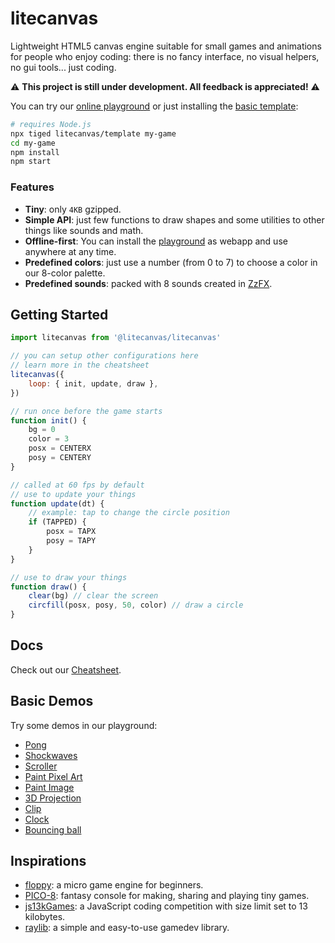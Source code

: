 # litecanvas

Lightweight HTML5 canvas engine suitable for small games and animations for people who enjoy coding: there is no fancy interface, no visual helpers, no gui tools... just coding.

:warning: **This project is still under development. All feedback is appreciated!** :warning:

You can try our [online playground](https://litecanvas.github.io) or just installing the [basic template](https://github.com/litecanvas/template):

```sh
# requires Node.js
npx tiged litecanvas/template my-game
cd my-game
npm install
npm start
```

### Features

-   **Tiny**: only `4KB` gzipped.
-   **Simple API**: just few functions to draw shapes and some utilities to other things like sounds and math.
-   **Offline-first**: You can install the [playground](https://litecanvas.js.org/) as webapp and use anywhere at any time.
-   **Predefined colors**: just use a number (from 0 to 7) to choose a color in our 8-color palette.
-   **Predefined sounds**: packed with 8 sounds created in [ZzFX](https://killedbyapixel.github.io/ZzFX/).

## Getting Started

```js
import litecanvas from '@litecanvas/litecanvas'

// you can setup other configurations here
// learn more in the cheatsheet
litecanvas({
    loop: { init, update, draw },
})

// run once before the game starts
function init() {
    bg = 0
    color = 3
    posx = CENTERX
    posy = CENTERY
}

// called at 60 fps by default
// use to update your things
function update(dt) {
    // example: tap to change the circle position
    if (TAPPED) {
        posx = TAPX
        posy = TAPY
    }
}

// use to draw your things
function draw() {
    clear(bg) // clear the screen
    circfill(posx, posy, 50, color) // draw a circle
}
```

## Docs

Check out our [Cheatsheet](https://litecanvas.js.org/about.html).

## Basic Demos

Try some demos in our playground:

-   [Pong](https://litecanvas.js.org?c=eJylVUtS20AQ3fsUzUpSLFvCNp84GMoVDCZFMIVdYC%2BFNLInyJJLGmMqAa6QE2SXQ%2BQ8uUCukO6ZkSxTsEhlgeme6X79mdetiAvme%2FG9l5nfKgArHohZG5oN10Ztxvh0JtrQ2ncrT1alEi5jX%2FAkBh5zYVpAHgsvuIEObDdcpfRJ2VHymGRXX0xQaTVJCVgm6IosUL31oojUj72LUe8qP5kUJxOoQb93dtofgQMtfT3kX1keifRuPI3oQOLzVEZW4kSL2YKxAOWGTCjzkzS3j3jIMpSbKAv2IDS2rCgTXiqkX%2BhFGauQeeIFJ0ksTGPIo7vMTxmLDRuMmRCLrO04Id5l9Sl6Cu7X%2FWTuZE5WWDr3LWe%2B%2F2n8Jby%2BDHcbY36ydzeo8feT84vIW9VXSRg2EM1MWWZB51D2GICH%2BoTyC18Gt9AG3%2Bep9ELLReAJZgZCvRL5nw%2B6x2cXpxakTCzT%2BIM%2B3tIlWjrUuuJR9%2FKydywPlQuF0V66Zx3sYA4IjgNTb84guWfpEXUKD2ZeHODD8HixFJn2JVyZiAqY0%2BH5mW7G%2BNqSUw40ZF0aaI6oIGaMLhFRQ0mSbWEWEiRH1NSLWLqQFra6tsGtuztl0CCJDYF2ooSMqqdDqfaWQx1QuRqe6MGQE%2Bvbqsr8EG7Ojkf9wlBquqyKRlMUr665fKg5nteQT8X2rlvoROU9peacVf9rkuH4duFD%2BWXgCJrQ3uyjIoaEg0WScWJLMYTVjhqed3pa3kEginlUl5PNSwV6myDvNCiSb6NvGrlcqWrI46OOelDcFZSQSXSgti5Lv1u5e6%2F65eO%2B4aWy9GfMv1NJ%2BkkU8YwGZcXFbJNTeJcyX6jEbVW8XYQqS4pbtNvk74387VsvssmLkBunShuxSM9V6ZUHN0i9lV6tPjIxVTb%2FML%2B0IbyIT2PT8FksWEq7ac6pQLkolIWpt62dL1k0wumD0QCGo%2B7VCJ2aNjRU%2F9Y0V%2BQ6pCl4Gc3Si8IXIY8i8%2FXeIKqy83nqS7u3urxbyhW%2FRkB%2Fxu8fP%2F%2F8%2Bg4G0klmYkPLLlZ2yUFKUAwefoNsfdQoJNMgGPkqVh1zG1IbzV1cElZu0syFPIRUS3HyADuYnP5E1VSmJ5fDNuGbKBDTERR2bPxMlhr6X%2B9FgRDQOO1%2B7sHgundVfrG3fKrKRxbdhqJ%2B5VmQ8S%2B%2Fqjqk)
-   [Shockwaves](https://litecanvas.js.org?c=eJyNU01r3DAQvftXTG9y67jeNIWwxIFClm6g0EICOZQeHEnuqjWSkeTsmuD%2F3tGXbbqXHIw8M2%2FmvRmNOmE5beRLY0ieZR23oJ7%2FcGoN1PDzl3dQNUjLNTqqLGsHSa1QEoaeNZYTZnN4zQBEC2T37cuPh90dXMwpt1CVl58DAoBqjikPB0X%2FHpsXjoTeO5eP%2Beid8GuVBkKVNF4SqDYpS%2BXQLBcVPmtaCWS6OZKApR1vNNlssMM31O0Hc4jaHEWoEyKqJ%2BdEZ20Fzpmhhu%2BeoGyMEb8leZ0KMAntyjmWXhmiG8kEqQp4ur973OcFzI797v7r%2FjFPYNNzzrBuiF9XiLisqiqGXS%2BlbwKN3EkNWmZOzHQKT1uoCjzHeOqGicFE41lpxvWTYPawhU%2FeRVWn9Bau3L9XsIUNsjrTqT8VMKYR2oMw5Ql5Tos5ojm64bmE%2F7Yn7I%2BHrYjhBlcuAVAft4OWoRjjxmo1xnuZFpbQBHyogxkm9R6YXSBrhos60gbgR7jOE9rrXC0RQCckP7q0M6Vxk4WmIYSzCD0Xa1XR8HPMZ4bUybLV8fmlq2xFh%2B%2BDEJVDfQsK3tWhuVhiyv4BBm8dRw%3D%3D)
-   [Scroller](https://litecanvas.js.org/?c=eJxVkEFLAzEQhe%2F7K8aDNJvENW0pFNSD0IKCB0Gh57ibdgNpIptZXZT%2Bdye73dYeQpJ5732TibNoSu2%2FdGR5lm1bX6INHqy3CCyH3wxgb2LUOwMPMNkYV4a9AQzgTsGrCZk6kjfPq%2Fen7PAP035WGg2wCgcUkmv98vj6tl7RLdofM8Zuj10KZ%2FwOa1JrkhaqR9%2BkE3Co8IJeNfp7fGTpjG6YohkAtqEB5gyCJYS6o%2B0eLvFUE2IIAiQnppehYKqYcpufyrTQNCSN8dh%2BRGyYlTA9u8rgQm%2FSHZtLYvHF9XKQ0XTIUr2TMFO5sDwNzVWxlFCLmRLRekaBec5reWwnB6Ds%2FydhDjT1H73WemM%3D)
-   [Paint Pixel Art](https://litecanvas.js.org?c=eJx1UMFOwzAMvfcr3gXRSpWWgRBVJb4EcTCpt0a0SZS4bNO0f8drB5QDjg9%2Bfu85sgcnbMl%2FUi7PBXBwnfQtHh9qBT27fS%2FfKLojD5QUS5r42tlsQJOEbGngFjsasrYvVVEoMdIHg9Acm8UIdRY2%2BCwYT1rjBZGcl7Kpofm6jGOyPWxPCS6re3auGD%2BN73zjbBhCwi6FEQYS8LzoxMUWU2bwGOU0zyIraipzJMvVVbo15k6XIK%2BtxF7UeQ8YDS3qGZknDXNDCsz1%2FaCZ%2FOXMP9zfKasf3vRGu8lbccFjih0JlxXOywZdgA%2FSO78vLitZl%2BhwE9mBKZXbSks30p5LU0Nzvmulpi8dfX6%2B)
-   [Paint Image](https://litecanvas.js.org?c=eJxVUMFOwzAMvecrfExFYWWDgSZtl2lXDogDHK00bS3SpEpcJoT679TZQNvBkV%2Fe83tOHLE16L8w6R8FcKSauw2sllU5o85S2%2FE%2FxJFDMujsBhp0yaqpUGqxgB4%2FLSBQj61VJvjE0H9nBFsYkDzr9UMJUrqA7Q4kyVA0DTmnV8sS%2FuqpuGQe16fbee65yGHN6A1T8ECeePYSI%2FStk6BKTReCcaiR7ZXkZtbcVfdXsjri8SwyzmLUlWwwjKnT0nBEn5wY7Q8vb4fX9xJOzYewMbBQ2V1wfrK%2BlZXzcf6E7BiG2XBSv8BcaDI%3D)
-   [3D Projection](https://litecanvas.js.org?c=eJyNVU2P2jAQvfMrpodqnWI%2By6kt7WW3hVulrtTuRjk4JCyG4CDHFJYV%2F73jj5CYDUslROx579njGc844yqdMfGXFSRoteZbMVM8F8AFVySAlxZAxkW644lakGGA04IfUhjD7%2Bnt%2FQS%2BwuRu%2BmNyD9%2FKQQ9G8MmhOEbBRubL1K46hhANAOGAQh9%2FEbVTHA%2F8qbaYaaRXyLlQRaXuaB8o1D8RhV4Pwj2FZwqHyPKaaHWkAehcQ2oEf7GLwGt7pxGIqliliT6sNjDxlOlw91vHWna2m4SplCTKZsiS2sjq9gctNMxzCSRLFXAt%2FYyfLy6I3SwVT2qBpnbbigFmuSgU4jrChjVcMyX5nnS7XasKeRQYql5T5opZD5G23mbEGNCtP8Q4ElC9luVf5D6cuI5yhf%2FYzHeul1Eb3lbK6tqdaU5sPJU%2BcSVG%2BOjFOZFs56pglhWkH5gUYUSIvaLff%2F6iMAp0yDfbYkE0riQTRabTUxbBkFbFYUqoKT2j85QIdIpwCoRDGwYBvIcRrZwNfBpSECU1bmBNlwQUeAPhaIptg%2BeoR6EUMQoxdfeoag3EXREWhX39KxnaMPAM8TkjPjE%2B%2Bju6FOoNXfRNntksz%2FQlZahxF7nCZL4z2DkQO1HcIIqdKC4BRPgciN3o3XhsGQGoBX4B%2ByDcSZlLcjPFjpnxBGylpMWNuQR2VZkWZfk2Zdp46mUbBfYuhrZxnVRLq1qiyhwDh5XKVmOxXZv2YC0n5coqV3o%2Fq1zVlWB0bR1KHoWrCD5gfFZRuIwc4ei%2B1jW043ooaZXYUR9XpmorheZ42av6gWQJx2qw%2Bzr2xRdglhcngWmnojatE33El%2FVdK23y5%2BEtf86W8Xe58E6d%2B%2Bg784Ynj%2F%2FvyaU4XA%2FCq4e07onX592r6TsT7rEuw2f9d4i0%2BB%2FEGGLo)
-   [Clip](https://litecanvas.js.org?c=eJyNUMFKw0AQvecr5rhrF9nUlh7UQ6GxKYgEWlAJOaTJxg6ETchuNVX67042MdSDIOyy7z123sy8Eq3KUv2eGsY9rzjqzGKlATVaxuHLA2jhHnwpCZ0ILeYeoX3VKkMsTogUVQOsVBaQFHlLzx3MZQcmk95iKLiuj%2BbA4ibVOTIp4Hmz2oVcwCiEwWYd7kZlJmDBE04GZ%2B98MdyxzlOrWG57dyyA7ZZRtHla%2F7TrZibpxZFTT16dD4DBT0VKujfMoGbB4zLaBivO4Yqmhonb9bJb3qQfQxRZaZjs5nGLcKdgnWGTsVbASThvPny84X9k02dRKv1mD79CalRmCyxL5n7EmMQyETASn8h03t9RnLp8%2Btp%2F1Pl8SKGuareAVa3toqfzEG0FzDgt%2Fw2DoJGU)
-   [Clock](https://litecanvas.js.org?c=eJx9VF1v2jAUfc%2BvuI8OZCQE1k1jfdgKG0j7qDqkbk%2BTlRgSNTgoNi3t1P%2B%2Be20HHFrxEMW%2B99zj4%2FvhuNcLoAdXVZ3dDYCW9H3mSuRQSyi03qoPcbxt6kwoVcr1oG7WsdjzzbYSKs5MXKE3FYbFQVVqkXF5zxULg6ASGrJ9BNljhKygRFbLXN3wvNypCA2bUu608AxFvWu8rSGflnwjtGjIsLz9%2Bfd6AZeQosbrBZnmn759sbbrRZwGwWonM12i8kao8knkLIR%2FCGsMKaLwTHa7mC7nEcxni6%2FzZQgxpJNTeYh0IT1IBu8MoCO3C7hIJl35Xfdb4%2B5cxwcMB%2B%2BNf4%2FGq9mP5ezmt9k%2FHvZ%2FJsGzd7e84Q%2FuYlmlWBJOAlqWTcbafHcOi9MIUgeqpdKQcy2QXIoHmOJycnC4JKCPIIO10L%2BshYVHkEuEB%2FpuLT6IkuEh5pQb5msw1eBb5o6MIIngIjE%2FW%2BcQ3rTl9c52Ua2GPsi62ZyQhOfJ4CjSsRmxjsoxd6jSsUeFFUs72pAujmGKRQFdCCg4ZbBemY2pAwKqEpNd5rpgQ5Mk2h%2BLtcfDs1oxFSJ5d06oDfqAk%2FeacwQHMkueniHfUHx35o7krzlHJ%2BTjM%2BQFxfvze6R%2B6RqFL5JmjwZdZncKXau6AUbvB8cKJRP8fYTRBS36l6PEtj5KIYBcV9TLuVinOFGMG5HWRwN1UGiAL1J4BNO0HTSfA9OcrcqqYpgDTMG4TdRzZ0aprWQESvNGD%2Blfb4dum9pt6ibYdCLm%2BJ5XKIFJbC0bRU8TM4GeqWdNaWtClr5bkYhyRX7aYca8U%2FAJFHrXSGxIfLqZPe5Uj7kFiEqJ8zGIbUNfubmZovbqFu4eYcvmZ8a6zXDRXDxjX%2FwH0M711w%3D%3D)
-   [Bouncing ball](https://litecanvas.js.org?c=eJxtUj1vwjAQ3fMrbnQgkEBbqVWaDlWrwo7U2bIdasl1UOKERsB%2Fr7GviYEOHnzP7%2BPurKQRjOqONiSOIiUM7KpGGllpKKATjCyyLLEndlgnVMWk6XN329a0Gy415bJtLOn%2BMYrKVjOnIbU0JIZDBAMXdT%2FXb5vVZJms3tcfq026jHP7BhXxSYaghU6BZrvj1AjCjdf9yzv%2FgWkxuNjbBLgJ8f4C7z0eBPMCGGHkB4wAHulpCq%2BVzSagKksQfCsaW5UlkDHZFKfzAq5tOB6D2DMEnyHzHV1EmhQwW%2BT%2FVLP504MrBwMogCn6vQucE1xM4p3RK7bE03VK2x8MOXHy13l6l%2BfW%2BrwyT0EHZxBujdd0jz%2BBqYZkbt9KarGX3HwRv38ma1ZKpcIGRo8EW7m7%2BhDnv2Ib7b16LUxbazicKzbCL88d5VM%3D)

## Inspirations

-   [floppy](https://github.com/lpagg/floppy): a micro game engine for beginners.
-   [PICO-8](https://www.lexaloffle.com/pico-8.php): fantasy console for making, sharing and playing tiny games.
-   [js13kGames](https://js13kgames.com/): a JavaScript coding competition with size limit set to 13 kilobytes.
-   [raylib](https://www.raylib.com/): a simple and easy-to-use gamedev library.
